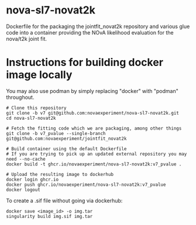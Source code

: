 # nova-sl7-novat2k

Dockerfile for the packaging the jointfit_novat2k repository and various glue
code into a container providing the NOvA likelihood evaluation for the nova/t2k
joint fit.

# Instructions for building docker image locally

You may also use podman by simply replacing "docker" with "podman" throughout.

    # Clone this repository
    git clone -b v7 git@github.com:novaexperiment/nova-sl7-novat2k.git
    cd nova-sl7-novat2k

    # Fetch the fitting code which we are packaging, among other things
    git clone -b v7_pvalue --single-branch git@github.com:novaexperiment/jointfit_novat2k

    # Build container using the default Dockerfile
    # If you are trying to pick up an updated external repository you may need --no-cache
    docker build -t ghcr.io/novaexperiment/nova-sl7-novat2k:v7_pvalue .

    # Upload the resulting image to dockerhub
    docker login ghcr.io
    docker push ghcr.io/novaexperiment/nova-sl7-novat2k:v7_pvalue
    docker logout

To create a .sif file without going via dockerhub:

    docker save <image_id> -o img.tar
    singularity build img.sif img.tar
